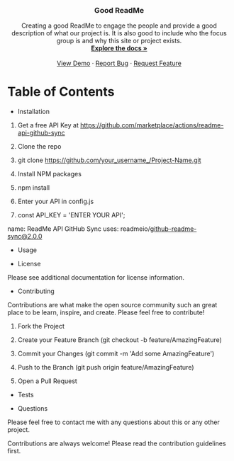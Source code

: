 <!-- PROJECT LOGO -->
<br />

  <h3 align="center">Good ReadMe </h3>

  <p align="center">
 Creating a good ReadMe to engage the people and provide a good description of what our project is. It is also good to include who the focus group is and why this site or project exists. <!--(-Description)-->
    <br />
    <a href="https://github.com/Britt1216?tab=repositories"><strong>Explore the docs »</strong></a>
    <br />
    <br />
    <a href="https://britt1216.github.io/good-readme/">View Demo</a>
    ·
    <a href="https://github.com/Britt1216/good-readme/issues">Report Bug</a>
    ·
    <a href="https://github.com/Britt1216/good-readme/pulls">Request Feature</a>
  </p>
</p>


# Table of Contents

* Installation

1. Get a free API Key at https://github.com/marketplace/actions/readme-api-github-sync

2. Clone the repo

3. git clone https://github.com/your_username_/Project-Name.git

4. Install NPM packages

5. npm install

6. Enter your API in config.js

7. const API_KEY = 'ENTER YOUR API';

name: ReadMe API GitHub Sync
uses: readmeio/github-readme-sync@2.0.0  <!-- GitHub API -->

* Usage

* License <!--link license here-->

Please see additional documentation for license information. 

* Contributing

Contributions are what make the open source community such an great place to be learn, inspire, and create. Please feel free to contribute!

1. Fork the Project

2. Create your Feature Branch (git checkout -b feature/AmazingFeature)

3. Commit your Changes (git commit -m 'Add some AmazingFeature')

4. Push to the Branch (git push origin feature/AmazingFeature)

5. Open a Pull Request

* Tests

* Questions

Please feel free to contact me with any questions about this or any other project.

Contributions are always welcome! Please read the contribution guidelines first.